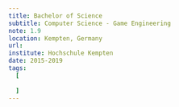 ```yaml
---
title: Bachelor of Science 
subtitle: Computer Science - Game Engineering
note: 1.9
location: Kempten, Germany
url: 
institute: Hochschule Kempten
date: 2015-2019
tags:
  [
    
  ]
---
```

